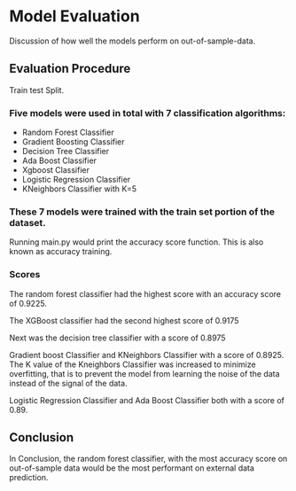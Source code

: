 # Model Evaluation

Discussion of how well the models perform on out-of-sample-data.

## Evaluation Procedure

Train test Split.

### Five models were used in total with 7 classification algorithms:

- Random Forest Classifier
- Gradient Boosting Classifier
- Decision Tree Classifier
- Ada Boost Classifier
- Xgboost Classifier
- Logistic Regression Classifier
- KNeighbors Classifier with K=5

### These 7 models were trained with the train set portion of the dataset.

Running main.py would print the accuracy score function. This is also known as accuracy training.

### Scores

The random forest classifier had the highest score with an accuracy score of 0.9225.

The XGBoost classifier had the second highest score of 0.9175

Next was the decision tree classifier with a score of 0.8975

Gradient boost Classifier and KNeighbors Classifier with a score of 0.8925.
The K value of the Kneighbors Classifier was increased to minimize overfitting,
that is to prevent the model from learning the noise of the data instead of the
signal of the data.

Logistic Regression Classifier and Ada Boost Classifier both with a score of 0.89.

## Conclusion

In Conclusion, the random forest classifier, with the most accuracy score on
out-of-sample data would be the most performant on external data prediction.
